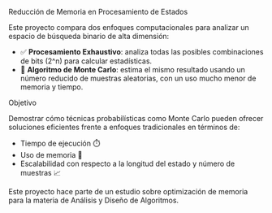 Reducción de Memoria en Procesamiento de Estados

Este proyecto compara dos enfoques computacionales para analizar un espacio de búsqueda binario de alta dimensión:

- ✅ **Procesamiento Exhaustivo**: analiza todas las posibles combinaciones de bits (2^n) para calcular estadísticas.
- 🧪 **Algoritmo de Monte Carlo**: estima el mismo resultado usando un número reducido de muestras aleatorias, con un uso mucho menor de memoria y tiempo.

Objetivo

Demostrar cómo técnicas probabilísticas como Monte Carlo pueden ofrecer soluciones eficientes frente a enfoques tradicionales en términos de:

- Tiempo de ejecución ⏱️  
- Uso de memoria 🧠  
- Escalabilidad con respecto a la longitud del estado y número de muestras 📈

Este proyecto hace parte de un estudio sobre optimización de memoria para la materia de Análisis y Diseño de Algoritmos.


